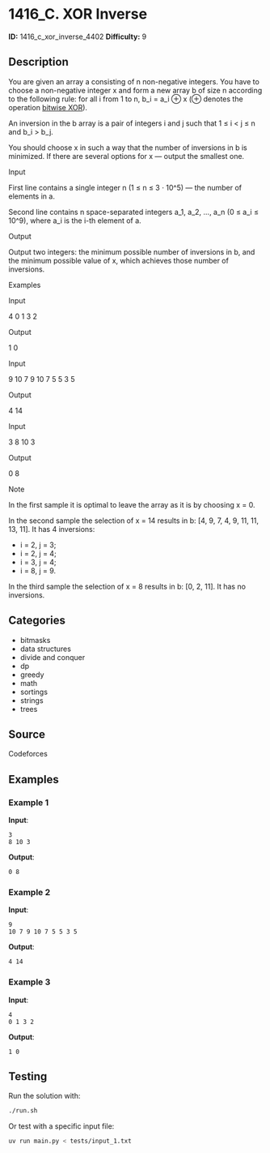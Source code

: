 # 1416_C. XOR Inverse

**ID:** 1416_c_xor_inverse_4402
**Difficulty:** 9

## Description

You are given an array a consisting of n non-negative integers. You have to choose a non-negative integer x and form a new array b of size n according to the following rule: for all i from 1 to n, b_i = a_i ⊕ x (⊕ denotes the operation [bitwise XOR](https://en.wikipedia.org/wiki/Bitwise_operation#XOR)).

An inversion in the b array is a pair of integers i and j such that 1 ≤ i < j ≤ n and b_i > b_j.

You should choose x in such a way that the number of inversions in b is minimized. If there are several options for x — output the smallest one.

Input

First line contains a single integer n (1 ≤ n ≤ 3 ⋅ 10^5) — the number of elements in a.

Second line contains n space-separated integers a_1, a_2, ..., a_n (0 ≤ a_i ≤ 10^9), where a_i is the i-th element of a.

Output

Output two integers: the minimum possible number of inversions in b, and the minimum possible value of x, which achieves those number of inversions.

Examples

Input


4
0 1 3 2


Output


1 0


Input


9
10 7 9 10 7 5 5 3 5


Output


4 14


Input


3
8 10 3


Output


0 8

Note

In the first sample it is optimal to leave the array as it is by choosing x = 0.

In the second sample the selection of x = 14 results in b: [4, 9, 7, 4, 9, 11, 11, 13, 11]. It has 4 inversions:

  * i = 2, j = 3;
  * i = 2, j = 4;
  * i = 3, j = 4;
  * i = 8, j = 9.



In the third sample the selection of x = 8 results in b: [0, 2, 11]. It has no inversions.

## Categories

- bitmasks
- data structures
- divide and conquer
- dp
- greedy
- math
- sortings
- strings
- trees

## Source

Codeforces

## Examples

### Example 1

**Input**:
```
3
8 10 3
```

**Output**:
```
0 8
```

### Example 2

**Input**:
```
9
10 7 9 10 7 5 5 3 5
```

**Output**:
```
4 14
```

### Example 3

**Input**:
```
4
0 1 3 2
```

**Output**:
```
1 0
```


## Testing

Run the solution with:

```bash
./run.sh
```

Or test with a specific input file:

```bash
uv run main.py < tests/input_1.txt
```
